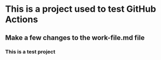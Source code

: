 # This is a project used to test GitHub Actions

## Make a few changes to the work-file.md file

### This is a test project
